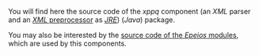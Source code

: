 You will find here the source code of the *xppq* component (an *XML* parser and an [*XML* preprocessor](http://q37.info/s/t/xppq/) as [*JRE*](http://en.wikipedia.org/wiki/Java_virtual_machine)) (*Java*) package.

You may also be interested by the [source code of the *Epeios* modules](http://q37.info/s/s/epeios/), which are used by this components.